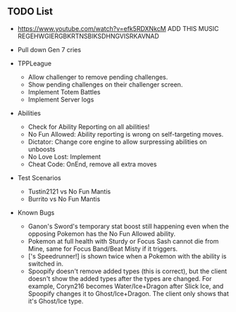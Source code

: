 TODO List
---------

* https://www.youtube.com/watch?v=efk5RDXNkcM ADD THIS MUSIC REGEHWGIERGBKRTNSBIKSDHNGVISRKAVNAD

* Pull down Gen 7 cries

* TPPLeague
	* Allow challenger to remove pending challenges.
	* Show pending challenges on their challenger screen.
	* Implement Totem Battles
	* Implement Server logs

* Abilities
	* Check for Ability Reporting on all abilities!
	* No Fun Allowed: Ability reporting is wrong on self-targeting moves.
	* Dictator: Change core engine to allow surpressing abilities on unboosts
	* No Love Lost: Implement
	* Cheat Code: OnEnd, remove all extra moves
	
* Test Scenarios
	* Tustin2121 vs No Fun Mantis
	* Burrito vs No Fun Mantis
	
* Known Bugs
	* Ganon's Sword's temporary stat boost still happening even when the opposing Pokemon has the No Fun Allowed ability.
	* Pokemon at full health with Sturdy or Focus Sash cannot die from Mine, same for Focus Band/Beat Misty if it triggers.
	* [<Pokemon>'s Speedrunner!] is shown twice when a Pokemon with the ability is switched in.
	* Spoopify doesn't remove added types (this is correct), but the client doesn't show the added types after the types are changed.
	For example, Coryn216 becomes Water/Ice+Dragon after Slick Ice, and Spoopify changes it to Ghost/Ice+Dragon. The client only shows that it's Ghost/Ice type.
